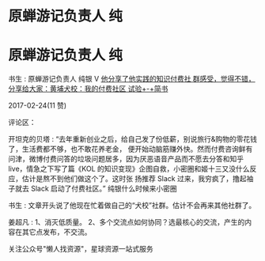 # 原蝉游记负责人 纯

# 原蝉游记负责人 纯

书生 : 原蝉游记负责人 纯银 V [他分享了他实践的知识付费社 群感受，觉得不错，分享给大家：](http://dwz.cn/5nxXL3)[黄埔犬校：我的付费社区 试验](http://dwz.cn/5nxXL3)[+-+](http://dwz.cn/5nxXL3)[简书](http://dwz.cn/5nxXL3)

2017-02-24(11 赞)

评论区：

开坦克的贝塔 : “去年重新创业之后，给自己发了份低薪，别说旅行&购物的零花钱了，生活费都不够，也不敢花养老金， 便开始动脑筋赚外快。然而付费咨询鲜有问津，微博付费问答的垃圾问题居多，因为厌恶语音产品而不愿去分答和知乎 live，情急之下写了篇《KOL 的知识变现》企图自救，小密圈和姬十三又没什么反应，估计是熬不到他们做这个了。这时张 扬推荐 Slack 过来，我穷疯了，撸起袖子就去 Slack 启动了付费社区。” 纯银什么时候来小密圈

书生 : 文章开头说了他现在忙着做自己的“犬校”社群。估计不会再来其他社群了。

姜超凡 : 1、消灭低质量。 2、多个交流点如何协同？选最核心的交流，产生的内容在其它点发布，不交流。

关注公众号"懒人找资源"，星球资源一站式服务